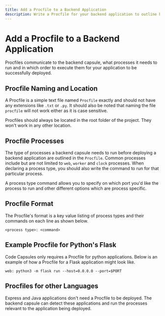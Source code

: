 ```yaml
---
title: Add a Procfile to a Backend Application
description: Write a Procfile for your backend application to outline how it should be run
---
```


# Add a Procfile to a Backend Application

Procfiles communicate to the backend capsule, what processes it needs to run and in which order to execute them for your application to be successfully deployed.

## Procfile Naming and Location

A Procfile is a simple text file named `Procfile` exactly and should not have any extensions like `.txt` or `.py`. It should also be noted that naming the file `procfile` will not work either as it is case sensitive. 

Procfiles should always be located in the root folder of the project. They won't work in any other location.

## Procfile Processes 

The type of processes a backend capsule needs to run before deploying a backend application are outlined in the `Procfile`. Common processes include but are not limited to `web`, `worker` and `clock` processes. When declaring a process type, you should also write the command to run for that particular process.

A process type command allows you to specify on which port you'd like the process to run and other different options which are process specific. 

## Procfile Format

The Procfile's format is a key value listing of process types and their commands on each line as shown below. 

```
<process type>: <command>
```

## Example Procfile for Python's Flask

Code Capsules only requires a Procfile for python applications. Below is an example of how a Procfile for a Flask application might look like.

```
web: python3 -m flask run --host=0.0.0.0 --port=$PORT
```

## Procfiles for other Languages

Express and Java applications don't need a Procfile to be deployed. The backend capsule can detect these applications and run the processes relevant to the application being deployed. 
